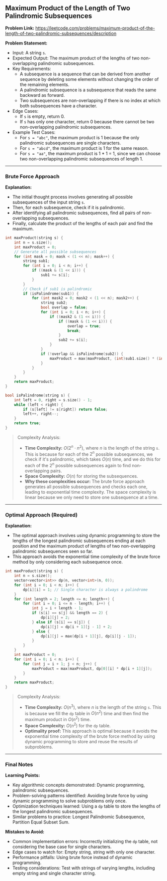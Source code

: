 ## Maximum Product of the Length of Two Palindromic Subsequences

**Problem Link:** https://leetcode.com/problems/maximum-product-of-the-length-of-two-palindromic-subsequences/description

**Problem Statement:**
- Input: A string `s`.
- Expected Output: The maximum product of the lengths of two non-overlapping palindromic subsequences.
- Key Requirements:
  - A subsequence is a sequence that can be derived from another sequence by deleting some elements without changing the order of the remaining elements.
  - A palindromic subsequence is a subsequence that reads the same backward as forward.
  - Two subsequences are non-overlapping if there is no index at which both subsequences have a character.
- Edge Cases:
  - If `s` is empty, return 0.
  - If `s` has only one character, return 0 because there cannot be two non-overlapping palindromic subsequences.
- Example Test Cases:
  - For `s = "abc"`, the maximum product is 1 because the only palindromic subsequences are single characters.
  - For `s = "abcd"`, the maximum product is 1 for the same reason.
  - For `s = "aa"`, the maximum product is 1 * 1 = 1, since we can choose two non-overlapping palindromic subsequences of length 1.

---

### Brute Force Approach

**Explanation:**
- The initial thought process involves generating all possible subsequences of the input string `s`.
- Then, for each subsequence, check if it is palindromic.
- After identifying all palindromic subsequences, find all pairs of non-overlapping subsequences.
- Finally, calculate the product of the lengths of each pair and find the maximum.

```cpp
int maxProduct(string s) {
    int n = s.size();
    int maxProduct = 0;
    // Generate all possible subsequences
    for (int mask = 0; mask < (1 << n); mask++) {
        string sub1;
        for (int i = 0; i < n; i++) {
            if ((mask & (1 << i))) {
                sub1 += s[i];
            }
        }
        // Check if sub1 is palindromic
        if (isPalindrome(sub1)) {
            for (int mask2 = 0; mask2 < (1 << n); mask2++) {
                string sub2;
                bool overlap = false;
                for (int i = 0; i < n; i++) {
                    if ((mask2 & (1 << i))) {
                        if ((mask & (1 << i))) {
                            overlap = true;
                            break;
                        }
                        sub2 += s[i];
                    }
                }
                if (!overlap && isPalindrome(sub2)) {
                    maxProduct = max(maxProduct, (int)sub1.size() * (int)sub2.size());
                }
            }
        }
    }
    return maxProduct;
}

bool isPalindrome(string s) {
    int left = 0, right = s.size() - 1;
    while (left < right) {
        if (s[left] != s[right]) return false;
        left++, right--;
    }
    return true;
}
```

> Complexity Analysis:
> - **Time Complexity:** $O(2^n \cdot n^2)$, where $n$ is the length of the string `s`. This is because for each of the $2^n$ possible subsequences, we check if it's palindromic, which takes $O(n)$ time, and we do this for each of the $2^n$ possible subsequences again to find non-overlapping pairs.
> - **Space Complexity:** $O(n)$ for storing the subsequences.
> - **Why these complexities occur:** The brute force approach generates all possible subsequences and checks each one, leading to exponential time complexity. The space complexity is linear because we only need to store one subsequence at a time.

---

### Optimal Approach (Required)

**Explanation:**
- The optimal approach involves using dynamic programming to store the lengths of the longest palindromic subsequences ending at each position and the maximum product of lengths of two non-overlapping palindromic subsequences seen so far.
- This approach avoids the exponential time complexity of the brute force method by only considering each subsequence once.

```cpp
int maxProduct(string s) {
    int n = s.size();
    vector<vector<int>> dp(n, vector<int>(n, 0));
    for (int i = 0; i < n; i++) {
        dp[i][i] = 1; // Single character is always a palindrome
    }
    for (int length = 2; length <= n; length++) {
        for (int i = 0; i <= n - length; i++) {
            int j = i + length - 1;
            if (s[i] == s[j] && length == 2) {
                dp[i][j] = 2;
            } else if (s[i] == s[j]) {
                dp[i][j] = dp[i + 1][j - 1] + 2;
            } else {
                dp[i][j] = max(dp[i + 1][j], dp[i][j - 1]);
            }
        }
    }
    int maxProduct = 0;
    for (int i = 0; i < n; i++) {
        for (int j = i + 1; j < n; j++) {
            maxProduct = max(maxProduct, dp[0][i] * dp[i + 1][j]);
        }
    }
    return maxProduct;
}
```

> Complexity Analysis:
> - **Time Complexity:** $O(n^3)$, where $n$ is the length of the string `s`. This is because we fill the `dp` table in $O(n^2)$ time and then find the maximum product in $O(n^2)$ time.
> - **Space Complexity:** $O(n^2)$ for the `dp` table.
> - **Optimality proof:** This approach is optimal because it avoids the exponential time complexity of the brute force method by using dynamic programming to store and reuse the results of subproblems.

---

### Final Notes

**Learning Points:**
- Key algorithmic concepts demonstrated: Dynamic programming, palindromic subsequences.
- Problem-solving patterns identified: Avoiding brute force by using dynamic programming to solve subproblems only once.
- Optimization techniques learned: Using a `dp` table to store the lengths of the longest palindromic subsequences.
- Similar problems to practice: Longest Palindromic Subsequence, Partition Equal Subset Sum.

**Mistakes to Avoid:**
- Common implementation errors: Incorrectly initializing the `dp` table, not considering the base case for single characters.
- Edge cases to watch for: Empty string, string with only one character.
- Performance pitfalls: Using brute force instead of dynamic programming.
- Testing considerations: Test with strings of varying lengths, including empty string and single character string.
